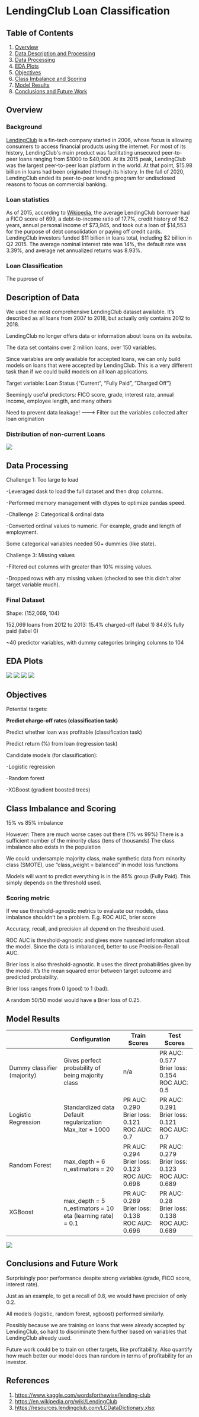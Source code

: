 # LendingClub Loan Classification

## Table of Contents

1. [Overview](#overview)
2. [Data Description and Processing](#dataset)
3. [Data Processing](#processing)
4. [EDA Plots](#eda)
5. [Objectives](#objectives)
7. [Class Imbalance and Scoring](#class)
8. [Model Results](#results)
9. [Conclusions and Future Work](#future)


## Overview <a name ="overview"> </a>

### Background
[LendingClub](https://www.lendingclub.com/) is a fin-tech company started in 2006, whose focus is allowing consumers to access financial products using the internet. For most of its history, LendingClub's main product was facilitating unsecured peer-to-peer loans ranging from $1000 to $40,000. At its 2015 peak, LendingClub was the largest peer-to-peer loan platform in the world. At that point, $15.98 billion in loans had been originated through its history. In the fall of 2020, LendingClub ended its peer-to-peer lending program for undisclosed reasons to focus on commercial banking.

### Loan statistics
As of 2015, according to [Wikipedia](https://en.wikipedia.org/wiki/LendingClub#Loan_performance_statistics), the average LendingClub borrower had a FICO score of 699, a debt-to-income ratio of 17.7%, credit history of 16.2 years, annual personal income of $73,945, and took out a loan of $14,553 for the purpose of debt consolidation or paying off credit cards. LendingClub investors funded $11 billion in loans total, including $2 billion in Q2 2015. The average nominal interest rate was 14%, the default rate was 3.39%, and average net annualized returns was 8.93%.

### Loan Classification
The puprose of 


## Description of Data <a name ="dataset"> </a>

We used the most comprehensive LendingClub dataset available. It’s described as all loans from 2007 to 2018, but actually only contains 2012 to 2018.

LendingClub no longer offers data or information about loans on its website.

The data set contains over 2 million loans, over 150 variables.

Since variables are only available for accepted loans, we can only build models on loans that were accepted by LendingClub. This is a very different task than if we could build models on all loan applications. 

Target variable: Loan Status {“Current”, “Fully Paid”, “Charged Off”}

Seemingly useful predictors: FICO score, grade, interest rate, annual income, employee length, and many others

Need to prevent data leakage! ---> Filter out the variables collected after loan origination

### Distribution of non-current Loans
![](img/paid_off.jpg)


## Data Processing <a name ="processing"> </a>
Challenge 1: Too large to load

-Leveraged dask to load the full dataset and then drop columns.

-Performed memory management with dtypes to optimize pandas speed.

-Challenge 2: Categorical & ordinal data

-Converted ordinal values to numeric. For example, grade and length of employment.

Some categorical variables needed 50+ dummies (like state).

Challenge 3: Missing values

-Filtered out columns with greater than 10% missing values.

-Dropped rows with any missing values (checked to see this didn’t alter target variable much).

### Final Dataset
Shape: (152,069, 104)

152,069 loans from 2012 to 2013:
    15.4% charged-off (label 1)
    84.6% fully paid (label 0)

~40 predictor variables, with dummy categories bringing columns to 104



## EDA Plots <a name ="eda"> </a>


![](img/Log%20Annual%20Income.jpg)
![](img/FICO%20score.jpg)
![](img/Borrower%20State.jpg)
![](img/Loan%20Grades.jpg)



## Objectives <a name ="objectives"> </a>
Potential targets:

**Predict charge-off rates                  (classification task)**

Predict whether loan was profitable     (classification task)

Predict return (%) from loan             (regression task)



Candidate models (for classification):

-Logistic regression

-Random forest

-XGBoost (gradient boosted trees)




## Class Imbalance and Scoring <a name ="class"> </a>
15% vs 85% imbalance

However:
There are much worse cases out there (1% vs 99%)
There is a sufficient number of the minority class (tens of thousands)
The class imbalance also exists in the population

We could: undersample majority class, make synthetic data from minority class (SMOTE), use “class_weight = balanced” in model loss functions

Models will want to predict everything is in the 85% group (Fully Paid). This simply depends on the threshold used.

### Scoring metric
If we use threshold-agnostic metrics to evaluate our models, class imbalance shouldn’t be a problem. E.g. ROC AUC, brier score

Accuracy, recall, and precision all depend on the threshold used.



ROC AUC is threshold-agnostic and gives more nuanced information about the model. Since the data is imbalanced, better to use Precision-Recall AUC.



Brier loss is also threshold-agnostic. It uses the direct probabilities given by the model. It’s the mean squared error between target outcome and predicted probability.

Brier loss ranges from 0 (good) to 1 (bad). 

A random 50/50 model would have a Brier loss of 0.25.


## Model Results <a name ="model"> </a>

|  | Configuration | Train Scores | Test Scores
| --- | ---| --- | ---|
| Dummy classifier (majority) | Gives perfect probability of <br> being majority class | n/a | PR AUC: 0.577 <br> Brier loss: 0.154 <br> ROC AUC: 0.5 <br>
| Logistic Regression | Standardized data <br> Default regularization <br> Max_iter = 1000 | PR AUC: 0.290 <br> Brier loss: 0.121 <br> ROC AUC: 0.7 | PR AUC: 0.291 <br> Brier loss: 0.121 <br> ROC AUC: 0.7
| Random Forest | max_depth = 6 <br> n_estimators = 20 | PR AUC: 0.294 <br> Brier loss: 0.123 <br> ROC AUC: 0.698 | PR AUC: 0.279 <br> Brier loss: 0.123 <br> ROC AUC: 0.689
| XGBoost | max_depth = 5 <br> n_estimators = 10 <br> eta (learning rate) = 0.1 | PR AUC: 0.289 <br> Brier loss: 0.138 <br> ROC AUC: 0.696 | PR AUC: 0.28 <br> Brier loss: 0.138 <br> ROC AUC: 0.689


![](img/pr_curve.jpg)


## Conclusions and Future Work <a name ="future"> </a>

Surprisingly poor performance despite strong variables (grade, FICO score, interest rate).

Just as an example, to get a recall of 0.8, we would have precision of only 0.2.

All models (logistic, random forest, xgboost) performed similarly.

Possibly because we are training on loans that were already accepted by LendingClub, so hard to discriminate them further based on variables that LendingClub already used.

Future work could be to train on other targets, like profitability. Also quantify how much better our model does than random in terms of profitability for an investor.
## References

1. https://www.kaggle.com/wordsforthewise/lending-club
2. https://en.wikipedia.org/wiki/LendingClub
3. https://resources.lendingclub.com/LCDataDictionary.xlsx